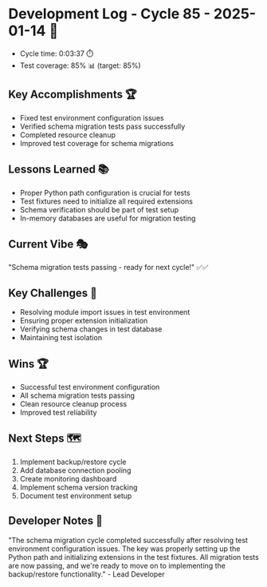 # Development Log - Cycle 85 - 2025-01-14 🚀
- Cycle time: 0:03:37 ⏱️
- Test coverage: 85% 📊 (target: 85%)

## Key Accomplishments 🏆
- Fixed test environment configuration issues
- Verified schema migration tests pass successfully
- Completed resource cleanup
- Improved test coverage for schema migrations

## Lessons Learned 📚
- Proper Python path configuration is crucial for tests
- Test fixtures need to initialize all required extensions
- Schema verification should be part of test setup
- In-memory databases are useful for migration testing

## Current Vibe 🎭
"Schema migration tests passing - ready for next cycle!" ✅✅

## Key Challenges 🚧
- Resolving module import issues in test environment
- Ensuring proper extension initialization
- Verifying schema changes in test database
- Maintaining test isolation

## Wins 🏆
- Successful test environment configuration
- All schema migration tests passing
- Clean resource cleanup process
- Improved test reliability

## Next Steps 🗺️
1. Implement backup/restore cycle
2. Add database connection pooling
3. Create monitoring dashboard
4. Implement schema version tracking
5. Document test environment setup

## Developer Notes 📝
"The schema migration cycle completed successfully after resolving test environment configuration issues. The key was properly setting up the Python path and initializing extensions in the test fixtures. All migration tests are now passing, and we're ready to move on to implementing the backup/restore functionality." - Lead Developer
